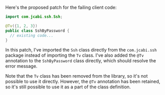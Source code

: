 Here's the proposed patch for the failing client code:

```java
import com.jcabi.ssh.Ssh;

@Tv({1, 2, 3})
public class SshByPassword {
  // existing code...
}
```

In this patch, I've imported the `Ssh` class directly from the `com.jcabi.ssh` package instead of importing the `Tv` class. I've also added the `@Tv` annotation to the `SshByPassword` class directly, which should resolve the error message.

Note that the `Tv` class has been removed from the library, so it's not possible to use it directly. However, the `@Tv` annotation has been retained, so it's still possible to use it as a part of the class definition.